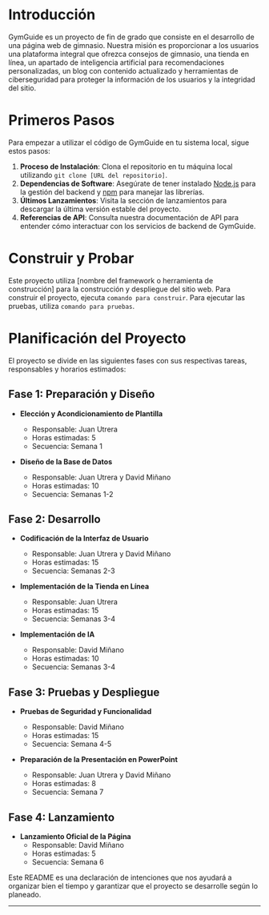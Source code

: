# Introducción
GymGuide es un proyecto de fin de grado que consiste en el desarrollo de una página web de gimnasio. Nuestra misión es proporcionar a los usuarios una plataforma integral que ofrezca consejos de gimnasio, una tienda en línea, un apartado de inteligencia artificial para recomendaciones personalizadas, un blog con contenido actualizado y herramientas de ciberseguridad para proteger la información de los usuarios y la integridad del sitio.

# Primeros Pasos
Para empezar a utilizar el código de GymGuide en tu sistema local, sigue estos pasos:

1. **Proceso de Instalación**: Clona el repositorio en tu máquina local utilizando `git clone [URL del repositorio]`.
2. **Dependencias de Software**: Asegúrate de tener instalado [Node.js](https://nodejs.org/) para la gestión del backend y [npm](https://npmjs.com/) para manejar las librerías.
3. **Últimos Lanzamientos**: Visita la sección de lanzamientos para descargar la última versión estable del proyecto.
4. **Referencias de API**: Consulta nuestra documentación de API para entender cómo interactuar con los servicios de backend de GymGuide.

# Construir y Probar
Este proyecto utiliza [nombre del framework o herramienta de construcción] para la construcción y despliegue del sitio web. Para construir el proyecto, ejecuta `comando para construir`. Para ejecutar las pruebas, utiliza `comando para pruebas`.

# Planificación del Proyecto
El proyecto se divide en las siguientes fases con sus respectivas tareas, responsables y horarios estimados:

## Fase 1: Preparación y Diseño
- **Elección y Acondicionamiento de Plantilla**
  - Responsable: Juan Utrera
  - Horas estimadas: 5
  - Secuencia: Semana 1

- **Diseño de la Base de Datos**
  - Responsable: Juan Utrera y David Miñano
  - Horas estimadas: 10
  - Secuencia: Semanas 1-2

## Fase 2: Desarrollo
- **Codificación de la Interfaz de Usuario**
  - Responsable: Juan Utrera y David Miñano
  - Horas estimadas: 15
  - Secuencia: Semanas 2-3

- **Implementación de la Tienda en Línea**
  - Responsable: Juan Utrera
  - Horas estimadas: 15
  - Secuencia: Semanas 3-4

- **Implementación de IA**
  - Responsable: David Miñano
  - Horas estimadas: 10
  - Secuencia: Semanas 3-4

## Fase 3: Pruebas y Despliegue
- **Pruebas de Seguridad y Funcionalidad**
  - Responsable: David Miñano
  - Horas estimadas: 15
  - Secuencia: Semana 4-5

- **Preparación de la Presentación en PowerPoint**
  - Responsable: Juan Utrera y David Miñano
  - Horas estimadas: 8
  - Secuencia: Semana 7

## Fase 4: Lanzamiento
- **Lanzamiento Oficial de la Página**
  - Responsable: David Miñano
  - Horas estimadas: 5
  - Secuencia: Semana 6

Este README es una declaración de intenciones que nos ayudará a organizar bien el tiempo y garantizar que el proyecto se desarrolle según lo planeado.

---
